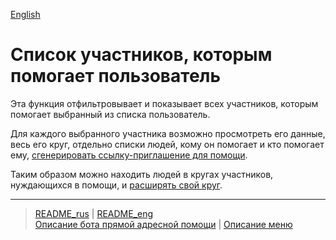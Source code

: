 [English](../../documents_eng/actions/list_my_people.md)

# Список участников, которым помогает пользователь

Эта функция отфильтровывает и показывает всех участников, которым помогает выбранный из списка пользователь. 

Для каждого выбранного участника возможно просмотреть его данные, весь его круг, отдельно списки людей, кому он помогает и кто помогает ему, [сгенерировать ссылку-приглашение для помощи](create_invite.md). 

Таким образом можно находить людей в кругах участников, нуждающихся в помощи, и [расширять свой круг](show_circle.md).

---
> [README_rus](../../README.md)  |  [README_eng](../../README_eng.md)    
> [Описание бота прямой адресной помощи](../index.md)  |  [Описание меню](../faq/menu.md) 
